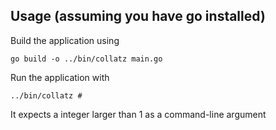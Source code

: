 ## Usage (assuming you have go installed)
Build the application using
```
go build -o ../bin/collatz main.go
```

Run the application with 
```
../bin/collatz #
```

It expects a integer larger than 1 as a command-line argument
